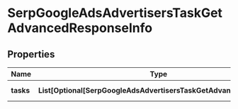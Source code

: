 # SerpGoogleAdsAdvertisersTaskGetAdvancedResponseInfo


## Properties

| Name | Type | Description | Notes |
|------------ | ------------- | ------------- | -------------|
**tasks** | **List[Optional[SerpGoogleAdsAdvertisersTaskGetAdvancedTaskInfo]]** | array of tasks |[optional]|